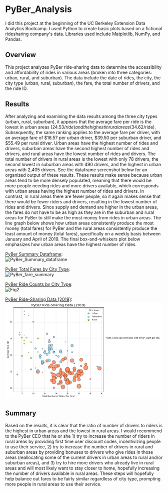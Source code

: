 # PyBer_Analysis
I did this project at the beginning of the UC Berkeley Extension Data Analytics Bootcamp. I used Python to create basic plots based on a fictional ridesharing company's data. Libraries used include Matplotlib, NumPy, and Pandas.

## Overview  
This project analyzes PyBer ride-sharing data to determine the accessibility and affordability of rides in various areas (broken into three categories: urban, rural, and suburban). The data include the date of rides, the city, the city type (urban, rural, suburban), the fare, the total number of drivers, and the ride ID.

## Results
After analyzing and examining the data results among the three city types (urban, rural, suburban), it appears that the average fare per ride is the lowest in urban areas ($24.53/ride) and the highest in rural areas ($34.62/ride). Subsequently, the same ranking applies to the average fare per driver, with an average fare of $16.57 per urban driver, $39.50 per suburban driver, and $55.49 per rural driver. Urban areas have the highest number of rides and drivers, suburban areas have the second highest number of rides and drivers, and rural areas have the lowest number of rides and drivers. The total number of drivers in rural areas is the lowest with only 78 drivers, the second lowest in suburban areas with 490 drivers, and the highest in urban areas with 2,405 drivers. See the dataframe screenshot below for an organized output of these results. These results make sense because urban areas tend to be more densely populated, meaning that there would be more people needing rides and more drivers available, which corresponds with urban areas having the highest number of rides and drivers. In contrast, in rural areas there are fewer people, so it again makes sense that there would be fewer riders and drivers, resulting in the lowest number of rides and drivers. Since supply and demand are higher in the urban areas, the fares do not have to be as high as they are in the suburban and rural areas for PyBer to still make the most money from rides in urban areas. The line graph below shows how urban areas consistently produce the most money (total fares) for PyBer and the rural areas consistently produce the least amount of money (total fares), specifically on a weekly basis between January and April of 2019. The final box-and-whiskers plot below emphasizes how urban areas have the highest number of rides.

[PyBer Summary Dataframe](analysis/PyBer_Summary_dataframe.PNG):  
![PyBer_Summary_dataframe](https://user-images.githubusercontent.com/86338416/126919200-6152af12-341d-4fff-8569-f3596dd77fe6.PNG)  

[PyBer Total Fares by City Type](analysis/PyBer_fare_summary.png):  
![PyBer_fare_summary](https://user-images.githubusercontent.com/86338416/126919215-92aafd65-a91e-414a-beda-246c71787a1c.png)  

[PyBer Ride Counts by City Type](analysis/Fig2.png):  
![Fig2](https://user-images.githubusercontent.com/86338416/126919315-5e6dd4f1-0821-4ed7-a106-8254ba7236c2.png)

[PyBer Ride-Sharing Data (2019)](analysis/Fig1.png):  
![PyBer Ride-Sharing Data (2019)](https://github.com/madbee99/PyBer_Analysis/blob/main/analysis/Fig1.png)



## Summary  
Based on the results, it is clear that the ratio of number of drivers to riders is the highest in urban areas and the lowest in rural areas. I would recommend to the PyBer CEO that he or she 1) try to increase the number of riders in rural areas by providing first time user discount codes, incentivizing people to use their service, 2) try to increase the number of drivers in rural and suburban areas by providing bonuses to drivers who give rides in those areas (reallocating some of the current drivers in urban areas to rural and/or suburban areas), and 3) try to hire more drivers who already live in rural areas and will most likely want to stay closer to home, hopefully increasing the number of drivers available in rural areas. These steps will hopefully help balance out fares to be fairly similar regardless of city type, prompting more people in rural areas to use their service.





